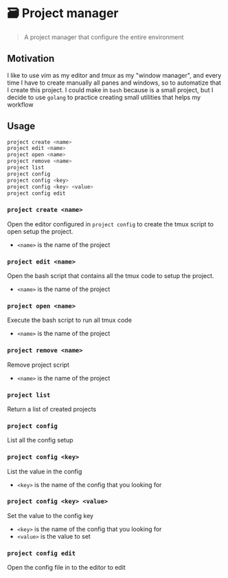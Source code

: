 # 🗃️ Project manager

> A project manager that configure the entire environment

## Motivation

I like to use _vim_ as my editor and _tmux_ as my "window manager", and
every time I have to create manually all panes and windows, so to
automatize that I create this project. I could make in `bash`
because is a small project, but I decide to use `golang` to practice
creating small utilities that helps my workflow

## Usage

```bash
project create <name>
project edit <name>
project open <name>
project remove <name>
project list
project config
project config <key>
project config <key> <value>
project config edit
```

### `project create <name>`

Open the editor configured in `project config` to create the tmux
script to open setup the project.

- `<name>` is the name of the project

### `project edit <name>`

Open the bash script that contains all the tmux code to setup the
project.

- `<name>` is the name of the project

### `project open <name>`

Execute the bash script to run all tmux code

- `<name>` is the name of the project

### `project remove <name>`

Remove project script 

- `<name>` is the name of the project

### `project list`

Return a list of created projects

### `project config`

List all the config setup

### `project config <key>`

List the value in the config

- `<key>` is the name of the config that you looking for

### `project config <key> <value>`

Set the value to the config key

- `<key>` is the name of the config that you looking for
- `<value>` is the value to set

### `project config edit`

Open the config file in to the editor to edit
